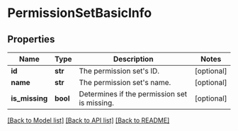 # PermissionSetBasicInfo

## Properties
Name | Type | Description | Notes
------------ | ------------- | ------------- | -------------
**id** | **str** | The permission set&#39;s ID. | [optional] 
**name** | **str** | The permission set&#39;s name. | [optional] 
**is_missing** | **bool** | Determines if the permission set is missing. | [optional] 

[[Back to Model list]](../README.md#documentation-for-models) [[Back to API list]](../README.md#documentation-for-api-endpoints) [[Back to README]](../README.md)


